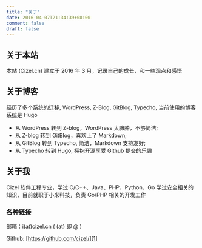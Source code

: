 ```yaml
---
title: "关于"
date: 2016-04-07T21:34:39+08:00
comment: false
draft: false
---
```


## 关于本站

本站 (Cizel.cn) 建立于 2016 年 3 月，记录自己的成长，和一些观点和感悟

## 关于博客

经历了多个系统的迁移, WordPress, Z-Blog, GitBlog, Typecho, 当前使用的博客系统是 Hugo

- 从 WordPress 转到 Z-blog，WordPress 太臃肿，不够简洁; 
- 从 Z-blog 转到 GitBlog，喜欢上了 Markdown; 
- 从 GitBlog 转到 Typecho, 简洁，Markdown 支持友好;
- 从 Typecho 转到 Hugo, 拥抱开源享受 Github 提交的乐趣

## 关于我

Cizel 软件工程专业，学过 C/C++、Java、PHP、Python、Go 学过安全相关的知识，目前就职于小米科技，负责 Go/PHP 相关的开发工作

### 各种链接

邮箱：i(at)cizel.cn ( (at) 即 @ )

Github: [https://github.com/cizel/][1]

[1]:https://github.com/cizel/
